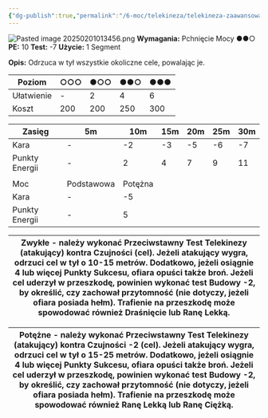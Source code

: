 ```yaml
---
{"dg-publish":true,"permalink":"/6-moc/telekineza/telekineza-zaawansowane/fala-mocy/","dgPassFrontmatter":true}
---
```


![Pasted image 20250201013456.png](/img/user/6%20Obrazy/Pasted%20image%2020250201013456.png)
**Wymagania:** Pchnięcie Mocy ●●○
**PE:** 10
**Test:** -7
**Użycie:** 1 Segment

**Opis:** Odrzuca w tył wszystkie okoliczne cele, powalając je.

| Poziom     | ○○○ | ●○○ | ●●○ | ●●● |
| ---------- | --- | --- | --- | --- |
| Ułatwienie | -   | 2   | 4   | 6   |
| Koszt      | 200 | 200 | 250 | 300 |

| Zasięg         | 5m         | 10m     | 15m | 20m | 25m | 30m |
| -------------- | ---------- | ------- | --- | --- | --- | --- |
| Kara           | -          | -2      | -3  | -5  | -6  | -7  |
| Punkty Energii | -          | 2       | 4   | 7   | 9   | 11  |
|                |            |         |     |     |     |     |
| Moc            | Podstawowa | Potężna |     |     |     |     |
| Kara           | -          | -5      |     |     |     |     |
| Punkty Energii | -          | 5       |     |     |     |     |


| **Zwykłe** - należy wykonać Przeciwstawny Test Telekinezy (atakujący) kontra Czujności (cel). Jeżeli atakujący wygra, odrzuci cel w tył o 10-15 metrów. Dodatkowo, jeżeli osiągnie 4 lub więcej Punkty Sukcesu, ofiara opuści także broń. Jeżeli cel uderzył w przeszkodę, powinien wykonać test Budowy -2, by określić, czy zachował przytomność (nie dotyczy, jeżeli ofiara posiada hełm). Trafienie na przeszkodę może spowodować również Draśnięcie lub Ranę Lekką. |
| ----------------------------------------------------------------------------------------------------------------------------------------------------------------------------------------------------------------------------------------------------------------------------------------------------------------------------------------------------------------------------------------------------------------------------------------------------------------------- |

| **Potężne** - należy wykonać Przeciwstawny Test Telekinezy (atakujący) kontra Czujności -2 (cel). Jeżeli atakujący wygra, odrzuci cel w tył o 15-25 metrów. Dodatkowo, jeżeli osiągnie 4 lub więcej Punkty Sukcesu, ofiara opuści także broń. Jeżeli cel uderzył w przeszkodę, powinien wykonać test Budowy -2, by określić, czy zachował przytomność (nie dotyczy, jeżeli ofiara posiada hełm). Trafienie na przeszkodę może spowodować również Ranę Lekką lub Ranę Ciężką. |
| ---------------------------------------------------------------------------------------------------------------------------------------------------------------------------------------------------------------------------------------------------------------------------------------------------------------------------------------------------------------------------------------------------------------------------------------------------------------------------- |
